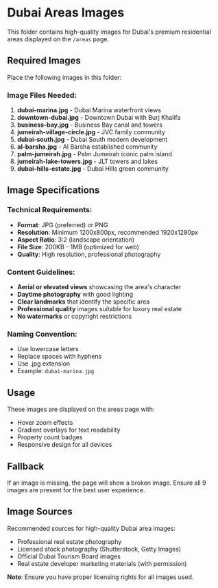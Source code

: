 # Dubai Areas Images

This folder contains high-quality images for Dubai's premium residential areas displayed on the `/areas` page.

## Required Images

Place the following images in this folder:

### Image Files Needed:
1. **dubai-marina.jpg** - Dubai Marina waterfront views
2. **downtown-dubai.jpg** - Downtown Dubai with Burj Khalifa
3. **business-bay.jpg** - Business Bay canal and towers
4. **jumeirah-village-circle.jpg** - JVC family community
5. **dubai-south.jpg** - Dubai South modern development
6. **al-barsha.jpg** - Al Barsha established community
7. **palm-jumeirah.jpg** - Palm Jumeirah iconic palm island
8. **jumeirah-lake-towers.jpg** - JLT towers and lakes
9. **dubai-hills-estate.jpg** - Dubai Hills green community

## Image Specifications

### Technical Requirements:
- **Format**: JPG (preferred) or PNG
- **Resolution**: Minimum 1200x800px, recommended 1920x1280px
- **Aspect Ratio**: 3:2 (landscape orientation)
- **File Size**: 200KB - 1MB (optimized for web)
- **Quality**: High resolution, professional photography

### Content Guidelines:
- **Aerial or elevated views** showcasing the area's character
- **Daytime photography** with good lighting
- **Clear landmarks** that identify the specific area
- **Professional quality** images suitable for luxury real estate
- **No watermarks** or copyright restrictions

### Naming Convention:
- Use lowercase letters
- Replace spaces with hyphens
- Use .jpg extension
- Example: `dubai-marina.jpg`

## Usage

These images are displayed on the areas page with:
- Hover zoom effects
- Gradient overlays for text readability
- Property count badges
- Responsive design for all devices

## Fallback

If an image is missing, the page will show a broken image. Ensure all 9 images are present for the best user experience.

## Image Sources

Recommended sources for high-quality Dubai area images:
- Professional real estate photography
- Licensed stock photography (Shutterstock, Getty Images)
- Official Dubai Tourism Board images
- Real estate developer marketing materials (with permission)

**Note**: Ensure you have proper licensing rights for all images used.
